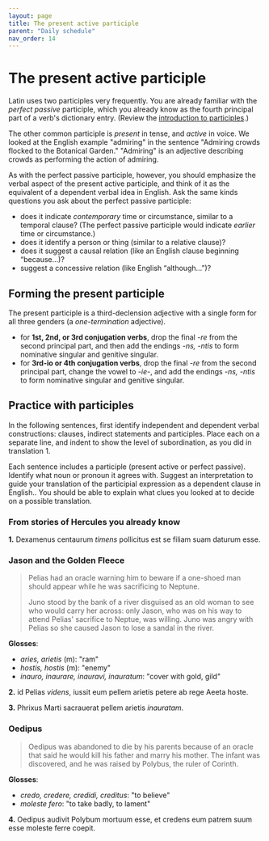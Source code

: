 ```yaml
---
layout: page
title: The present active participle
parent: "Daily schedule"
nav_order: 14
---
```



# The present active participle


Latin uses two participles very frequently. You are already familiar with the *perfect passive* participle, which you already know as the fourth principal part of a verb's dictionary entry. (Review the [introduction to participles](../participles1/).)

The other common participle is *present* in tense, and *active* in voice.  We looked at the English example "admiring" in the sentence "Admiring crowds flocked to the Botanical Garden."  "Admiring" is an adjective describing crowds as  performing the action of admiring.

As with the perfect passive participle, however, you should emphasize the verbal aspect of the present active participle, and think of it as the equivalent of a dependent verbal idea in English.  Ask the same kinds questions you ask about the perfect passive participle:

- does it indicate *contemporary* time or circumstance, similar to a temporal clause? (The perfect passive participle would indicate *earlier* time or circumstance.)
- does it identify a person or thing (similar to a relative clause)?
- does it suggest a causal relation (like an English clause beginning “because…)?
- suggest a concessive relation (like English “although…”)?



## Forming the present participle

The present participle is a third-declension adjective with a single form for all three genders (a *one-termination* adjective).

- for  **1st, 2nd, or 3rd conjugation verbs**, drop the final *-re* from the second principal part, and then add the endings *-ns, -ntis* to form nominative singular and genitive singular.
- for **3rd-io or 4th conjugation verbs**, drop the final *-re* from the second principal part, change the vowel to *-ie-*, and add the endings *-ns, -ntis* to form nominative singular and genitive singular.





## Practice with participles

In the following sentences, first identify independent and dependent verbal constructions: clauses, indirect statements and participles.  Place each on a separate line, and indent to show the level of subordination, as you did in translation 1.

Each sentence includes a participle (present active or perfect passive).  Identify what noun or pronoun it agrees with.  Suggest an interpretation to guide your translation of the participial expression as a dependent clause in English..  You should be able to explain what clues you looked at to decide on a possible translation.


### From stories of Hercules you already know

**1.** Dexamenus centaurum *timens* pollicitus est se filiam suam daturum esse.


### Jason and the Golden Fleece

> Pelias had an oracle warning him to beware if a one-shoed man should appear while he was sacrificing to Neptune.  
>
> Juno stood by the bank of a river disguised as an old woman to see who would carry her across:  only Jason, who was on his way to attend Pelias' sacrifice to Neptue, was willing.  Juno was angry with Pelias so she caused Jason to lose a sandal in the river.
> 
> 


**Glosses**:

- *aries, arietis* (m): "ram"
- *hostis, hostis* (m): "enemy"
- *inauro, inaurare, inauravi, inauratum*: "cover with gold, gild"

**2.** id Pelias *videns*, iussit eum pellem arietis petere ab rege Aeeta hoste.

**3.**  Phrixus Marti sacrauerat pellem arietis *inauratam*.


### Oedipus

> Oedipus was abandoned to die by his parents because of an oracle that said he would kill his father and marry his mother.  The infant was discovered, and he was raised by Polybus, the ruler of Corinth.


**Glosses**:

- *credo, credere, credidi, creditus*: "to believe"
- *moleste fero*: "to take badly, to lament"

**4.** Oedipus audivit Polybum mortuum esse, et credens eum patrem  suum esse moleste ferre coepit.


<link rel="stylesheet" type="text/css" href="../../css/introlatin.css" />